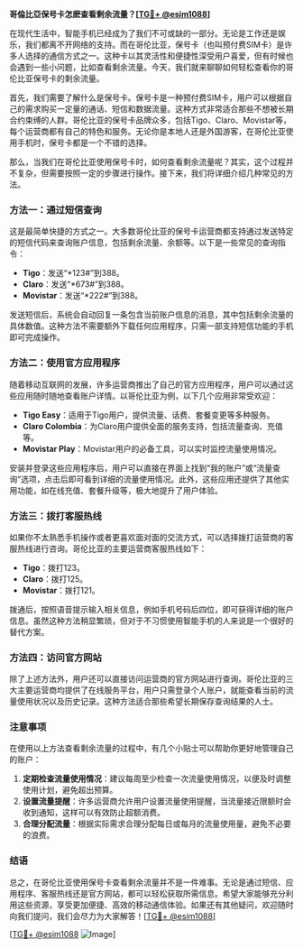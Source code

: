 **哥倫比亞保号卡怎麽查看剩余流量？[[TG💪+ @esim1088](https://t.me/s/esim1088)]**

在现代生活中，智能手机已经成为了我们不可或缺的一部分。无论是工作还是娱乐，我们都离不开网络的支持。而在哥伦比亚，保号卡（也叫预付费SIM卡）是许多人选择的通信方式之一。这种卡以其灵活性和便捷性深受用户喜爱，但有时候也会遇到一些小问题，比如查看剩余流量。今天，我们就来聊聊如何轻松查看你的哥伦比亚保号卡的剩余流量。

首先，我们需要了解什么是保号卡。保号卡是一种预付费SIM卡，用户可以根据自己的需求购买一定量的通话、短信和数据流量。这种方式非常适合那些不想被长期合约束缚的人群。哥伦比亚的保号卡品牌众多，包括Tigo、Claro、Movistar等，每个运营商都有自己的特色和服务。无论你是本地人还是外国游客，在哥伦比亚使用手机时，保号卡都是一个不错的选择。

那么，当我们在哥伦比亚使用保号卡时，如何查看剩余流量呢？其实，这个过程并不复杂，但需要按照一定的步骤进行操作。接下来，我们将详细介绍几种常见的方法。

### 方法一：通过短信查询

这是最简单快捷的方式之一。大多数哥伦比亚的保号卡运营商都支持通过发送特定的短信代码来查询账户信息，包括剩余流量、余额等。以下是一些常见的查询指令：

- **Tigo**：发送“*123#”到388。
- **Claro**：发送“*673#”到388。
- **Movistar**：发送“*222#”到388。

发送短信后，系统会自动回复一条包含当前账户信息的消息，其中包括剩余流量的具体数值。这种方法不需要额外下载任何应用程序，只需一部支持短信功能的手机即可完成操作。

### 方法二：使用官方应用程序

随着移动互联网的发展，许多运营商推出了自己的官方应用程序，用户可以通过这些应用随时随地查看账户详情。以哥伦比亚为例，以下几个应用非常受欢迎：

- **Tigo Easy**：适用于Tigo用户，提供流量、话费、套餐变更等多种服务。
- **Claro Colombia**：为Claro用户提供全面的服务支持，包括流量查询、充值等。
- **Movistar Play**：Movistar用户的必备工具，可以实时监控流量使用情况。

安装并登录这些应用程序后，用户可以直接在界面上找到“我的账户”或“流量查询”选项，点击后即可看到详细的流量使用情况。此外，这些应用还提供了其他实用功能，如在线充值、套餐升级等，极大地提升了用户体验。

### 方法三：拨打客服热线

如果你不太熟悉手机操作或者更喜欢面对面的交流方式，可以选择拨打运营商的客服热线进行咨询。哥伦比亚的主要运营商客服热线如下：

- **Tigo**：拨打123。
- **Claro**：拨打125。
- **Movistar**：拨打121。

拨通后，按照语音提示输入相关信息，例如手机号码后四位，即可获得详细的账户信息。虽然这种方法稍显繁琐，但对于不习惯使用智能手机的人来说是一个很好的替代方案。

### 方法四：访问官方网站

除了上述方法外，用户还可以直接访问运营商的官方网站进行查询。哥伦比亚的三大主要运营商均提供了在线服务平台，用户只需登录个人账户，就能查看当前的流量使用状况以及历史记录。这种方法适合那些希望长期保存查询结果的人士。

### 注意事项

在使用以上方法查看剩余流量的过程中，有几个小贴士可以帮助你更好地管理自己的账户：

1. **定期检查流量使用情况**：建议每周至少检查一次流量使用情况，以便及时调整使用计划，避免超出预算。
2. **设置流量提醒**：许多运营商允许用户设置流量使用提醒，当流量接近限额时会收到通知，这样可以有效防止超额消费。
3. **合理分配流量**：根据实际需求合理分配每日或每月的流量使用量，避免不必要的浪费。

### 结语

总之，在哥伦比亚使用保号卡查看剩余流量并不是一件难事。无论是通过短信、应用程序、客服热线还是官方网站，都可以轻松获取所需信息。希望大家能够充分利用这些资源，享受更加便捷、高效的移动通信体验。如果还有其他疑问，欢迎随时向我们提问，我们会尽力为大家解答！[[TG💪+ @esim1088](https://t.me/s/esim1088)]

[[TG💪+ @esim1088](https://t.me/s/esim1088) ![Image](https://i.postimg.cc/4NQfJmqS/Snipaste-2025-05-13-00-14-12.png)]